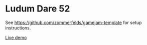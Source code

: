 # Ludum Dare 52

See https://github.com/zommerfelds/gamejam-template for setup instructions.

[Live demo](https://zommerfelds.github.io/ldjam52/)
